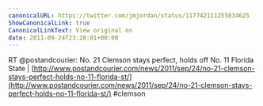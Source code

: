 ```yaml
---
canonicalURL: https://twitter.com/jmjordan/status/117742111255834625
ShowCanonicalLink: true
CanonicalLinkText: View original on
date: 2011-09-24T23:28:01+00:00
---
```

RT @postandcourier: No. 21 Clemson stays perfect, holds off No. 11 Florida State | [http://www.postandcourier.com/news/2011/sep/24/no-21-clemson-stays-perfect-holds-no-11-florida-st/](http://www.postandcourier.com/news/2011/sep/24/no-21-clemson-stays-perfect-holds-no-11-florida-st/) #clemson